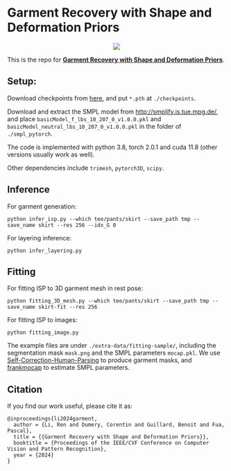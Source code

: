 # Garment Recovery with Shape and Deformation Priors
<p align="center"><img src="figs/img.png"></p>

This is the repo for [**Garment Recovery with Shape and Deformation Priors**](https://liren2515.github.io/page/prior/prior.html).

## Setup:
Download checkpoints from [here](https://drive.google.com/file/d/1Zhr93ejWGobqDnJjE-P95ssNTDYSFNXS/view?usp=sharing), and put `*.pth` at `./checkpoints`.

Download and extract the SMPL model from http://smplify.is.tue.mpg.de/, and place `basicModel_f_lbs_10_207_0_v1.0.0.pkl` and `basicModel_neutral_lbs_10_207_0_v1.0.0.pkl` in the folder of `./smpl_pytorch`.

The code is implemented with python 3.8, torch 2.0.1 and cuda 11.8 (other versions usually work as well).

Other dependencies include `trimesh`, `pytorch3D`, `scipy`.

## Inference
For garment generation:
```
python infer_isp.py --which tee/pants/skirt --save_path tmp --save_name skirt --res 256 --idx_G 0
```

For layering inference:
```
python infer_layering.py
```

## Fitting
For fitting ISP to 3D garment mesh in rest pose:
```
python fitting_3D_mesh.py --which tee/pants/skirt --save_path tmp --save_name skirt-fit --res 256
```

For fitting ISP to images:
```
python fitting_image.py
```
The example files are under `./extra-data/fitting-sample/`, including the segmentation mask `mask.png` and the SMPL parameters `mocap.pkl`. We use [Self-Correction-Human-Parsing](https://github.com/GoGoDuck912/Self-Correction-Human-Parsing) to produce garment masks, and [frankmocap](https://github.com/facebookresearch/frankmocap) to estimate SMPL parameters.

## Citation
If you find our work useful, please cite it as:
```
@inproceedings{li2024garment,
  author = {Li, Ren and Dumery, Corentin and Guillard, Benoit and Fua, Pascal},
  title = {{Garment Recovery with Shape and Deformation Priors}},
  booktitle = {Proceedings of the IEEE/CVF Conference on Computer Vision and Pattern Recognition},
  year = {2024}
}
```
